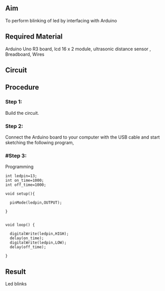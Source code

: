 ## Aim
To perform blinking of led by interfacing with Arduino
## Required Material
Arduino Uno R3 board, lcd 16 x 2 module, ultrasonic distance sensor , Breadboard, Wires
## Circuit

## Procedure
### Step 1:
Build the circuit.
### Step 2:
 
Connect the Arduino board to your computer with the USB cable and start sketching the following program, 
 
### #Step 3:
Programming
~~~
int ledpin=13;
int on_time=1000;
int off_time=1000;

void setup(){

  pinMode(ledpin,OUTPUT);

}


void loop() {

  digitalWrite(ledpin,HIGH);
  delay(on_time);
  digitalWrite(ledpin,LOW);
  delay(off_time);

}
~~~
## Result
Led blinks

